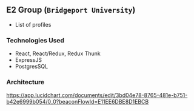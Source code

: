 ## E2 Group (`Bridgeport University`)

- List of profiles

### Technologies Used
- React, React/Redux, Redux Thunk
- ExpressJS
- PostgresSQL

### Architecture
https://app.lucidchart.com/documents/edit/3bd04e78-8765-481e-b751-b42e6999b054/0_0?beaconFlowId=E11EE6DBE8D1EBCB
